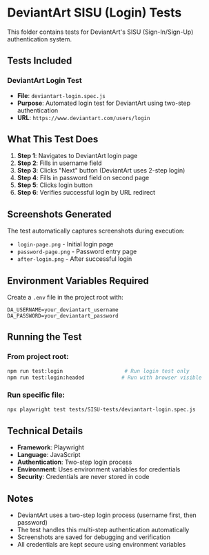 # DeviantArt SISU (Login) Tests

This folder contains tests for DeviantArt's SISU (Sign-In/Sign-Up) authentication system.

## Tests Included

### DeviantArt Login Test
- **File**: `deviantart-login.spec.js`
- **Purpose**: Automated login test for DeviantArt using two-step authentication
- **URL**: `https://www.deviantart.com/users/login`

## What This Test Does

1. **Step 1**: Navigates to DeviantArt login page
2. **Step 2**: Fills in username field
3. **Step 3**: Clicks "Next" button (DeviantArt uses 2-step login)
4. **Step 4**: Fills in password field on second page
5. **Step 5**: Clicks login button
6. **Step 6**: Verifies successful login by URL redirect

## Screenshots Generated

The test automatically captures screenshots during execution:
- `login-page.png` - Initial login page
- `password-page.png` - Password entry page
- `after-login.png` - After successful login

## Environment Variables Required

Create a `.env` file in the project root with:
```
DA_USERNAME=your_deviantart_username
DA_PASSWORD=your_deviantart_password
```

## Running the Test

### From project root:
```bash
npm run test:login                    # Run login test only
npm run test:login:headed            # Run with browser visible
```

### Run specific file:
```bash
npx playwright test tests/SISU-tests/deviantart-login.spec.js
```

## Technical Details

- **Framework**: Playwright
- **Language**: JavaScript
- **Authentication**: Two-step login process
- **Environment**: Uses environment variables for credentials
- **Security**: Credentials are never stored in code

## Notes

- DeviantArt uses a two-step login process (username first, then password)
- The test handles this multi-step authentication automatically
- Screenshots are saved for debugging and verification
- All credentials are kept secure using environment variables 
